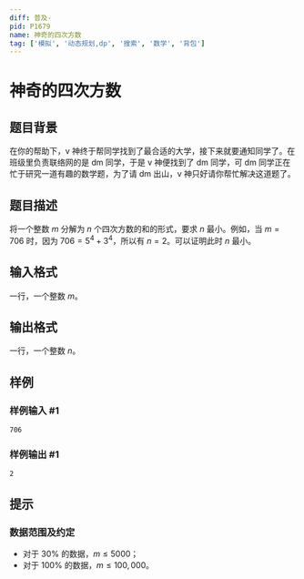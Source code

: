 ```yaml
---
diff: 普及-
pid: P1679
name: 神奇的四次方数
tag: ['模拟', '动态规划,dp', '搜索', '数学', '背包']
---
```

# 神奇的四次方数
## 题目背景

在你的帮助下，v 神终于帮同学找到了最合适的大学，接下来就要通知同学了。在班级里负责联络网的是 dm 同学，于是 v 神便找到了 dm 同学，可 dm 同学正在忙于研究一道有趣的数学题，为了请 dm 出山，v 神只好请你帮忙解决这道题了。
## 题目描述

将一个整数 $m$ 分解为 $n$ 个四次方数的和的形式，要求 $n$ 最小。例如，当 $m=706$ 时，因为 $706=5^4+3^4$，所以有 $n=2$。可以证明此时 $n$ 最小。
## 输入格式

一行，一个整数 $m$。
## 输出格式

一行，一个整数 $n$。
## 样例

### 样例输入 #1
```
706
```
### 样例输出 #1
```
2
```
## 提示

### 数据范围及约定

- 对于 $30\%$ 的数据，$m \le 5000$；
- 对于 $100\%$ 的数据，$m \le 100,000$。
